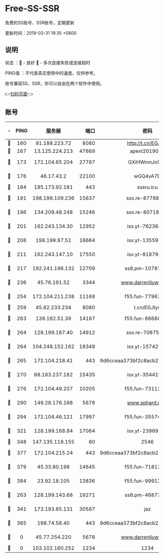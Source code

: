 # Free-SS-SSR

免费的SS账号、SSR账号，定期更新

更新时间：2019-03-31 19:35 +0800

## 说明

状态     ：🙂 - 良好 🙁 - 多次连接失败或连接超时

PING值   ：不代表真实使用中的速度，仅供参考。

账号兼容SS、SSR，你可以自由在两个软件中使用。

👉[扫码页面](https://liesauer.github.io/Free-SS-SSR/)👈

## 账号

|-|PING|服务器|端口|密码|加密方式|区域|
|:----:|:----:|:-----:|-----:|:----:|:----:|:----:|
|🙂|160|91.188.223.72|8080|http://t.cn/EGJIyrl|rc4-md5|RU|
|🙂|167|13.125.224.213|47669|apext2019001|chacha20|KR|
|🙂|173|172.104.65.204|27787|GXiHWmnJx94S|aes-256-cfb|JP|
|🙂|176|46.17.43.2|22100|wGQ4vA7D|aes-256-gcm|RU|
|🙂|184|185.173.92.181|443|sssru.icu|rc4-md5|RU|
|🙂|191|198.199.109.236|15637|ssx.re-87788368|aes-256-cfb|US|
|🙂|196|134.209.48.248|15246|ssx.re-80718024|aes-256-cfb|US|
|🙂|201|162.243.134.30|12952|isx.yt-76236422|aes-256-cfb|US|
|🙂|208|198.199.97.51|18664|isx.yt-13559717|aes-256-cfb|US|
|🙂|211|162.243.147.10|17550|isx.yt-81879846|aes-256-cfb|US|
|🙂|217|192.241.196.132|12709|ss8.pm-10781424|aes-256-cfb|US|
|🙂|236|45.76.191.52|3344|www.darrenliuwei.com|aes-256-cfb|JP|
|🙂|254|172.104.211.238|11168|f55.fun-77967881|aes-256-cfb|US|
|🙂|259|45.62.233.234|8080|t.cn/EGJIyrl|rc4-md5|CA|
|🙂|263|139.162.51.39|14187|f55.fun-66688027|aes-256-cfb|SG|
|🙂|264|128.199.167.40|14912|ssx.re-70875731|aes-256-cfb|SG|
|🙂|264|104.248.152.162|18349|isx.yt-15742711|aes-256-cfb|SG|
|🙂|265|172.104.218.41|443|9d6cceaa373bf2c8acb22e60b6a58be6|aes-256-cfb|US|
|🙂|270|68.183.237.182|15435|isx.yt-35441993|aes-256-cfb|SG|
|🙂|276|172.104.49.207|10205|f55.fun-73112677|aes-256-cfb|SG|
|🙂|290|149.28.176.168|5678|www.sphard.com|aes-256-cfb|AU|
|🙂|294|172.104.46.121|17997|f55.fun-35574744|aes-256-cfb|SG|
|🙂|321|128.199.168.84|17064|isx.yt-23969273|aes-256-cfb|SG|
|🙂|348|147.135.118.155|80|2546|chacha20|US|
|🙂|377|172.104.215.24|443|9d6cceaa373bf2c8acb22e60b6a58be6|aes-256-cfb|US|
|🙂|379|45.33.80.198|14645|f55.fun-71817463|aes-256-cfb|US|
|🙂|384|23.92.18.105|13836|f55.fun-99913847|aes-256-cfb|US|
|🙂|263|128.199.143.68|19271|ss8.pm-46877395|aes-256-cfb|SG|
|🙂|341|173.193.85.131|30587|jaz|aes-256-cfb|US|
|🙂|365|198.74.58.40|443|9d6cceaa373bf2c8acb22e60b6a58be6|aes-256-cfb|US|
|🙁|0|45.77.254.220|5678|www.darrenliuwei.com|aes-256-cfb|SG|
|🙁|0|103.102.160.252|1234|1234|rc4-md5|JP|
